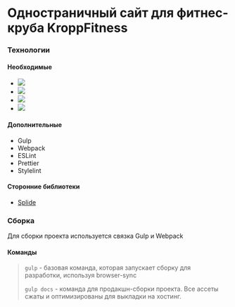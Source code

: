 # Одностраничный сайт для фитнес-круба KroppFitness

### Технологии

#### Необходимые

-  <img src="https://img.shields.io/badge/html5%20-%23E34F26.svg?&style=for-the-badge&logo=html5&logoColor=white"/>
- <img src="https://img.shields.io/badge/SASS%20-hotpink.svg?&style=for-the-badge&logo=SASS&logoColor=white"/>
- <img src="https://img.shields.io/badge/css3%20-%231572B6.svg?&style=for-the-badge&logo=css3&logoColor=white"/>
- <img src="https://img.shields.io/badge/javascript%20-%23323330.svg?&style=for-the-badge&logo=javascript&logoColor=%23F7DF1E"/>
  
#### Дополнительные

- Gulp
- Webpack
- ESLint
- Prettier
- Stylelint

#### Сторонние библиотеки

- [Splide](https://splidejs.com/)

### <a id="gulp"></a>Сборка ###

Для сборки проекта используется связка Gulp и Webpack

#### Команды

> `gulp` - базовая команда, которая запускает сборку для разработки, используя browser-sync
>
> `gulp docs` - команда для продакшн-сборки проекта. Все ассеты сжаты и оптимизированы для выкладки на хостинг.

